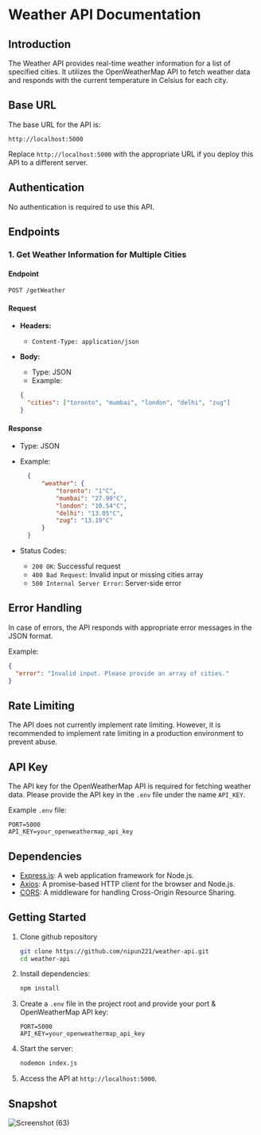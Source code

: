 # Weather API Documentation

## Introduction

The Weather API provides real-time weather information for a list of specified cities. It utilizes the OpenWeatherMap API to fetch weather data and responds with the current temperature in Celsius for each city.

## Base URL

The base URL for the API is:

```
http://localhost:5000
```

Replace `http://localhost:5000` with the appropriate URL if you deploy this API to a different server.

## Authentication

No authentication is required to use this API.

## Endpoints

### 1. Get Weather Information for Multiple Cities

#### Endpoint

```
POST /getWeather
```

#### Request

- **Headers:**
  - `Content-Type: application/json`

- **Body:**
  - Type: JSON
  - Example:

  ```json
  {
    "cities": ["toronto", "mumbai", "london", "delhi", "zug"]
  }
  ```

#### Response

- Type: JSON
- Example:

  ```json
    {
        "weather": {
            "toronto": "1°C",
            "mumbai": "27.99°C",
            "london": "10.54°C",
            "delhi": "13.05°C",
            "zug": "13.19°C"
        }
    }
  ```

- Status Codes:
  - `200 OK`: Successful request
  - `400 Bad Request`: Invalid input or missing cities array
  - `500 Internal Server Error`: Server-side error

## Error Handling

In case of errors, the API responds with appropriate error messages in the JSON format.

Example:

```json
{
  "error": "Invalid input. Please provide an array of cities."
}
```

## Rate Limiting

The API does not currently implement rate limiting. However, it is recommended to implement rate limiting in a production environment to prevent abuse.

## API Key

The API key for the OpenWeatherMap API is required for fetching weather data. Please provide the API key in the `.env` file under the name `API_KEY`.

Example `.env` file:

```
PORT=5000
API_KEY=your_openweathermap_api_key
```

## Dependencies

- [Express.js](https://expressjs.com/): A web application framework for Node.js.
- [Axios](https://axios-http.com/): A promise-based HTTP client for the browser and Node.js.
- [CORS](https://expressjs.com/en/resources/middleware/cors.html): A middleware for handling Cross-Origin Resource Sharing.

## Getting Started

1. Clone github repository

   ```bash
   git clone https://github.com/nipun221/weather-api.git
   cd weather-api
   ```
   
2. Install dependencies:

   ```bash
   npm install
   ```

3. Create a `.env` file in the project root and provide your port & OpenWeatherMap API key:

   ```
   PORT=5000
   API_KEY=your_openweathermap_api_key
   ```

4. Start the server:

   ```bash
   nodemon index.js
   ```

5. Access the API at `http://localhost:5000`.

## Snapshot
![Screenshot (63)](https://github.com/nipun221/weather-api/assets/98182168/640ec5bc-6276-45f0-a54f-aa348efad5b7)

